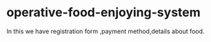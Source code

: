 # operative-food-enjoying-system
In this we have registration form ,payment method,details about food.
